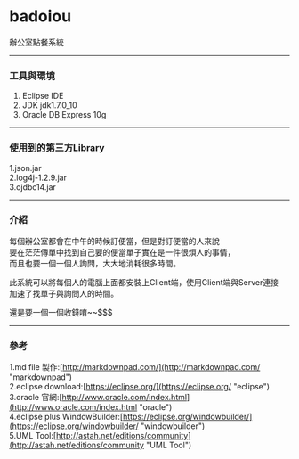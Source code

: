 # badoiou #
辦公室點餐系統

------------
### 工具與環境 ###
<i class="icon-cog"></i>
1. Eclipse IDE<br>
2. JDK jdk1.7.0_10<br>
3. Oracle DB Express 10g

-----------------------
### 使用到的第三方Library ###
 <i class="icon-file"></i>
1.json.jar<br>
2.log4j-1.2.9.jar<br>
3.ojdbc14.jar

------
### 介紹 ###

每個辦公室都會在中午的時候訂便當，但是對訂便當的人來說<br>
要在茫茫傳單中找到自己要的便當單子實在是一件很煩人的事情，<br>
而且也要一個一個人詢問，大大地消耗很多時間。<br>

此系統可以將每個人的電腦上面都安裝上Client端，使用Client端與Server連接<br>加速了找單子與詢問人的時間。

還是要一個一個收錢唷~~$$$

----

### 參考 ###
1.md file 製作:[http://markdownpad.com/](http://markdownpad.com/ "markdownpad") <br>
2.eclipse download:[https://eclipse.org/](https://eclipse.org/ "eclipse") <br>
3.oracle 官網:[http://www.oracle.com/index.html](http://www.oracle.com/index.html "oracle")<br>
4.eclipse plus WindowBuilder:[https://eclipse.org/windowbuilder/](https://eclipse.org/windowbuilder/ "windowbuilder")<br>
5.UML Tool:[http://astah.net/editions/community](http://astah.net/editions/community "UML Tool")